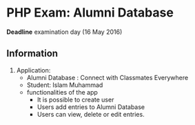 # PHP Exam: Alumni Database
**Deadline** examination day (16 May 2016)

## Information
1. Application:
    * Alumni Database : Connect with Classmates Everywhere
    * Student: Islam Muhammad
    * functionalities of the app
        * It is possible to create user
        * Users add entries to Alumni Database
        * Users can view, delete or edit entries.

